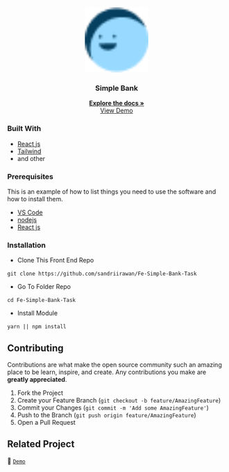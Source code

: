 <br />
<p align="center">
<div align="center">
  <img height="150" <img src="./src//assets//img/iconUser1.png" alt="logo" border="0"/>
</div>
  <h3 align="center">Simple Bank</h3>
  <p align="center">
    <a href="https://blanja-delta.vercel.app/home"><strong>Explore the docs »</strong></a>
    <br />
    <a href="https://blanja-delta.vercel.app/home">View Demo</a>
  </p>
</p>



### Built With

- [React js](https://reactjs.org/)
- [Tailwind](https://tailwindcss.com/)
- and other


### Prerequisites

This is an example of how to list things you need to use the software and how to install them.
- [VS Code](https://code.visualstudio.com/)
- [nodejs](https://nodejs.org/en/download/)
- [React js](https://reactjs.org/)


### Installation

- Clone This Front End Repo

```
git clone https://github.com/sandriirawan/Fe-Simple-Bank-Task
```

- Go To Folder Repo

```
cd Fe-Simple-Bank-Task
```

- Install Module

```
yarn || npm install
```



## Contributing

Contributions are what make the open source community such an amazing place to be learn, inspire, and create. Any contributions you make are **greatly appreciated**.

1. Fork the Project
2. Create your Feature Branch (`git checkout -b feature/AmazingFeature`)
3. Commit your Changes (`git commit -m 'Add some AmazingFeature'`)
4. Push to the Branch (`git push origin feature/AmazingFeature`)
5. Open a Pull Request

## Related Project

:rocket: [`Demo`](https://blanja-delta.vercel.app/home)
